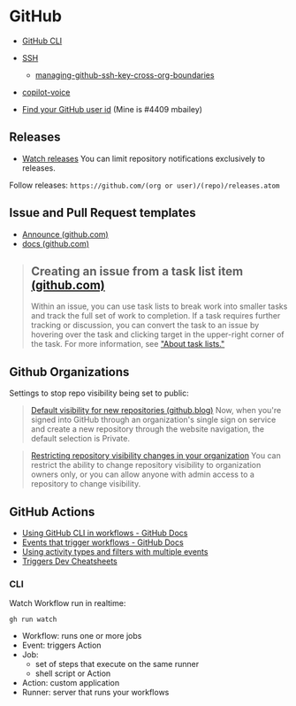 # GitHub

- [GitHub CLI](cli.md)
- [SSH](ssh.md)
    - [managing-github-ssh-key-cross-org-boundaries](managing-github-ssh-key-cross-org-boundaries.md)
- [copilot-voice](copilot/copilot-voice.md)

- [Find your GitHub user id](http://caius.github.io/github_id/#mbailey) (Mine is #4409 mbailey)

## Releases

- [Watch releases](https://github.blog/changelog/2018-11-27-watch-releases/)  You can limit repository notifications exclusively to releases.

Follow releases:  `https://github.com/(org or user)/(repo)/releases.atom`

## Issue and Pull Request templates
- [Announce (github.com)](https://github.blog/2016-02-17-issue-and-pull-request-templates/)
- [docs (github.com)](https://docs.github.com/en/communities/using-templates-to-encourage-useful-issues-and-pull-requests)

> ## Creating an issue from a task list item [(github.com)](https://docs.github.com/en/issues/tracking-your-work-with-issues/creating-an-issue#creating-an-issue-from-a-task-list-item)
> 
> Within an issue, you can use task lists to break work into smaller tasks and
> track the full set of work to completion. If a task requires further tracking or
> discussion, you can convert the task to an issue by hovering over the task and
> clicking target in the upper-right corner of the task. For more information, see ["About
> task lists."](https://docs.github.com/en/issues/tracking-your-work-with-issues/creating-issues/about-task-lists)
> 

## Github Organizations

Settings to stop repo visibility being set to public:

>[Default visibility for new repositories (github.blog)](https://github.blog/changelog/2020-07-10-default-visibility-for-new-repositories/)
> Now, when you're signed into GitHub through an organization's single sign on service and create a new repository through the website navigation, the default selection is Private.

> [Restricting repository visibility changes in your organization](https://docs.github.com/en/organizations/managing-organization-settings/restricting-repository-visibility-changes-in-your-organization)
> You can restrict the ability to change repository visibility to organization owners only, or you can allow anyone with admin access to a repository to change visibility.


## GitHub Actions

- [Using GitHub CLI in workflows - GitHub Docs](https://docs.github.com/en/actions/using-workflows/using-github-cli-in-workflows)
- [Events that trigger workflows - GitHub Docs](https://docs.github.com/en/actions/using-workflows/events-that-trigger-workflows)
- [Using activity types and filters with multiple events](https://docs.github.com/en/actions/using-workflows/workflow-syntax-for-github-actions#using-activity-types-and-filters-with-multiple-events)
- [Triggers  Dev Cheatsheets](https://michaelcurrin.github.io/dev-cheatsheets/cheatsheets/ci-cd/github-actions/triggers.html)

### CLI

Watch Workflow run in realtime:

    gh run watch

- Workflow: runs one or more jobs
- Event:  triggers Action
- Job:
  - set of steps that execute on the same runner
  - shell script or Action
- Action: custom application
- Runner: server that runs your workflows
